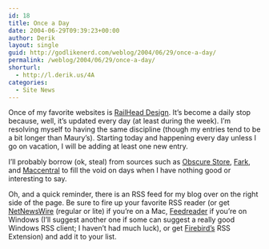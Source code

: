 ```yaml
---
id: 18
title: Once a Day
date: 2004-06-29T09:39:23+00:00
author: Derik
layout: single
guid: http://godlikenerd.com/weblog/2004/06/29/once-a-day/
permalink: /weblog/2004/06/29/once-a-day/
shorturl:
  - http://l.derik.us/4A
categories:
  - Site News
---
```

Once of my favorite websites is [RailHead Design](http://www.railheaddesign.com). It&#8217;s become a daily stop because, well, it&#8217;s updated every day (at least during the week). I&#8217;m resolving myself to having the same discipline (though my entries tend to be a bit longer than Maury&#8217;s). Starting today and happening every day unless I go on vacation, I will be adding at least one new entry.

I&#8217;ll probably borrow (ok, steal) from sources such as [Obscure Store](http://www.obscurestore.com), [Fark](http://www.fark.com), and [Maccentral](http://www.maccentral.com) to fill the void on days when I have nothing good or interesting to say.

Oh, and a quick reminder, there is an RSS feed for my blog over on the right side of the page. Be sure to fire up your favorite RSS reader (or get [NetNewsWire](http://www.ranchero.com/netnewswire) (regular or lite) if you&#8217;re on a Mac, [Feedreader](http://www.feedreader.com) if you&#8217;re on Windows (I&#8217;ll suggest another one if some can suggest a really good Windows RSS client; I haven&#8217;t had much luck), or get [Firebird&#8217;s](http://www.mozilla.org) RSS Extension) and add it to your list.